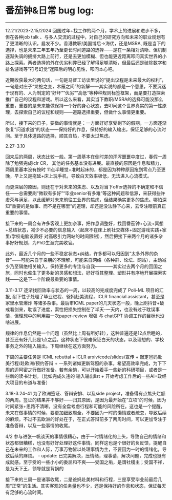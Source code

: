 # 番茄钟&日常 bug log:

---------------------------------------------------------------------
12.21/2023-2.15/2024
回国过年+找工作的两个月，学术上的进展和进步不多，但在各种job talk 、与多人交流的过程中，对自己的研究方向和未来的职业规划有了更清晰的认识，启发不少。香港教职/美国博后->海优，还是MSRA, 既是当下的选择，也是未来三年五年乃至更长时间道路的选择——是在一条相对清晰、但机制逐渐失调的拥挤大路上前行，还是去更加模糊、但也能更近距离叩问真实世界的小路上探索。两者选择的外在优劣利弊已经了解得足够清晰，但最后还是破除数字和排名游戏等”符号幻觉“迷障后的明心见性，叩问本心吧。

近期收获最大的两句话，一句是马督工访谈里说的“提出议程是未来最大的权利”，一句是对庄子“龙蛇之变，木雁之间”的新解——其实说的都是一个意思，不要沉迷于现有的、人为制定的“好坏"”优劣“”高低“等种种规则标签框架，而是要打造探索推广自己的议程和游戏。所以这么来看，其实当下教职/MSRA的选择可能没那么重要，重要的是未来能做保持一个好的身心状态，去叩问这个世界真实的第一性原理，去探索自己的议程和规则——道路选择重要，但做什么事情更重要。

所以，接下来的日子，要做的事情就是：一方面好好享受剩下的假期，一方面逐渐恢复”问道求道“的状态——保持好的作息，保持好的输入输出，保证足够的心流时间。至于具体道路的选择，顺其自热，不要太过焦虑。

2.27-3.10

回来后的两周，状态比较一般。第一周基本在倒时差的浑浑噩噩中度过，春假一周除了勉强完成iclr CR， 其他的任务基本没有进展。最直接的原因是作息和精力，两周里基本没有按时 11点半睡觉+准时起床的，都是因为种种原因拖到零点乃至更晚，早上又是拖延+床上玩手机，导致白天效率极低，无法进入心流模式。

而更深层的原因，则还在于对未来的焦虑、以及对当下offer选择的不确定和不信任——总需要刷“微软有多好”“毕业senior有多难”等这种问题和信源，来获得些许虚荣与满足，以此缓解对未来前往工业界的焦虑，但结果确实更多的焦虑。哪怕深知“重要的是做事、而不是在哪里”的道理，却还是没法静下心来，去专注眼前真正重要的事情。

接下来的一周会有许多客观上更加杂事，把作息调整好，找回番茄钟+心流+冥想+总结状态，减少不必要的信息输入（起床不在床上刷社交媒体+固定游戏实践+家里/学校电脑设置好 对高吸引力网站的时间限制），然后把接下来两个月的诸多杂事好好规划，为PhD生涯完美收官。

此外，最近几个月的一些不稳定状态+纠结，许多都可以归因到“太多外界的杂音”——可能来自于亲朋的不理解，可能来自网络（各种群、论坛、网站），主动减少乃至隔绝相关输入，保持更多的专注与自我————其实过去两个月的回国之旅，同时也催生了更多新的灵感和想法，好好将其整理、塑形并有序地开展探索实践——这是下一个阶段最重要的事情。


3.11-3.17
逐渐找回效率与状态的一周，以较高的完成度完成了 Poli-ML 项目的汇报, 耐下性子处理了毕业进程、爸妈赴美流程，ICLR financial assistant，甚至是家里水管爆炸 等诸多杂事。最后审ICML paper的几天状态一般，晚上刷抖音+破戒看剑来，耽误了进度，索性把损失控制在了半天-一天内，也没有过于耽误事情，但理想中的利用每一次paper-review 增强 与 chatGPT 协调工作的目标也没啥进展。

规律的作息仍然是一个问题（虽然比上周有所好转），这种普遍还是12点后睡的，甚至还有好几此是1点之后。这种状态下很难保证白天的状态，以及理想的、学校事务之外的输入输出。下周继续在这方面努力。

下周的主要任务是 ICML rebuttal + ICLR arxiv/code/slides/宣传 +  敲定爸妈赴美行程/赴欧洲/预约答辩 + 一系列诸如更新驾照的杂事。希望高效率完成，为下下周的迈阿密之行做好准备。若有余韵，可以开始着手一些新的科研项目，或者是一些新的读书计划。（比如完成久违的 输入输出list + 开始考虑工作后的一些AI+政经大项目的布道与准备）


3.18-3.24-41
为了欧洲签证、答辩安排、以及side project，准备得有点焦头烂额的两周。签证的结果并不够好——归其原因，是因为最开始在“立项”的时候，因为时间紧张+思路不清晰，没有全盘考虑行程和可能的风险所在。这也是一个提醒，未来在做事情的时候，要更加细致周全，不要因为一时的懒惰或者疏忽，导致后续的麻烦。不过不去欧洲的好处在于，在正式答辩前多了两周时间，可以更加专注于准备答辩，以及一些事情的收尾。

4/2 参与进张一帆谈天的事情很糟心，由于一时情绪化的上头，导致自己的情绪和状态都很糟糕，也没有好好处理好这件事情。同样这也是个很好的负反馈，提醒自己在未来的工作和人际，万事万物皆以处理事情为主，不要因为一时的情绪化，导致后续的麻烦。
    - update: 已完美解决，压情绪，理事请，解决问题，完成也挺有成就感。至于受的一些小小的委屈和不爽——受国之垢，是谓社稷主；受国不祥，是为天下王，领导就是背锅的

接下来的三周一是诸事收尾，二是爸妈赴美材料和行程，三是享受毕业前最后几周“正常”的生活。其实客观的任务量也不少，还是保持好的作息和状态，保证每天有足够的心流时间。







